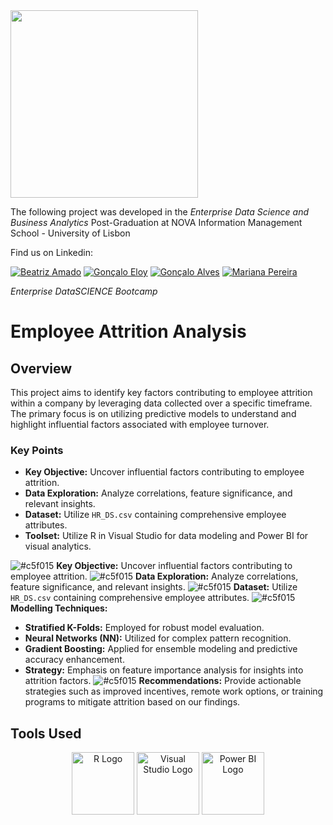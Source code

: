 <img src="https://github.com/AndrePatchy/NOVA-IMS/blob/main/novaimsimage.png?raw=true" width="300" height="300" /> 

The following project was developed in the *Enterprise Data Science and Business Analytics* Post-Graduation at NOVA Information Management School - University of Lisbon

Find us on Linkedin: 

[![Beatriz Amado](https://img.shields.io/badge/Beatriz_Amado-LinkedIn-blue?style=flat&logo=linkedin)](https://www.linkedin.com/in/beatrizamado/)
[![Gonçalo Eloy](https://img.shields.io/badge/Gon%C3%A7alo_Eloy-LinkedIn-blue?style=flat&logo=linkedin)](https://www.linkedin.com/in/goncaloeloy/)
[![Gonçalo Alves](https://img.shields.io/badge/Gon%C3%A7alo_Alves-LinkedIn-blue?style=flat&logo=linkedin)](https://www.linkedin.com/in/goncaloalves/)
[![Mariana Pereira](https://img.shields.io/badge/Mariana_Pereira-LinkedIn-blue?style=flat&logo=linkedin)](https://www.linkedin.com/in/marianapereira/)

*Enterprise DataSCIENCE Bootcamp*

# Employee Attrition Analysis

## Overview

This project aims to identify key factors contributing to employee attrition within a company by leveraging data collected over a specific timeframe. The primary focus is on utilizing predictive models to understand and highlight influential factors associated with employee turnover.

### Key Points

- **Key Objective:** Uncover influential factors contributing to employee attrition.
- **Data Exploration:** Analyze correlations, feature significance, and relevant insights.
- **Dataset:** Utilize `HR_DS.csv` containing comprehensive employee attributes.
- **Toolset:** Utilize R in Visual Studio for data modeling and Power BI for visual analytics.

![#c5f015](https://via.placeholder.com/15/c5f015/c5f015.png) **Key Objective:** Uncover influential factors contributing to employee attrition.
![#c5f015](https://via.placeholder.com/15/c5f015/c5f015.png) **Data Exploration:** Analyze correlations, feature significance, and relevant insights.
![#c5f015](https://via.placeholder.com/15/c5f015/c5f015.png) **Dataset:** Utilize `HR_DS.csv` containing comprehensive employee attributes.
![#c5f015](https://via.placeholder.com/15/c5f015/c5f015.png)  **Modelling Techniques:**
  - **Stratified K-Folds:** Employed for robust model evaluation.
  - **Neural Networks (NN):** Utilized for complex pattern recognition.
  - **Gradient Boosting:** Applied for ensemble modeling and predictive accuracy enhancement.
  - **Strategy:** Emphasis on feature importance analysis for insights into attrition factors.
![#c5f015](https://via.placeholder.com/15/c5f015/c5f015.png) **Recommendations:** Provide actionable strategies such as improved incentives, remote work options, or training programs to mitigate attrition based on our findings.

## Tools Used

<div align="center">
  <img src="URL_TO_R_LOGO" alt="R Logo" width="100" />
  <img src="URL_TO_VISUAL_STUDIO_LOGO" alt="Visual Studio Logo" width="100" />
  <img src="URL_TO_POWER_BI_LOGO" alt="Power BI Logo" width="100" />
</div>


